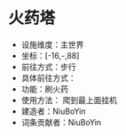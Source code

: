 # 火药塔

* 设施维度：主世界
* 坐标：[-16,-,88]
* 前往方式：步行
* 具体前往方式：
* 功能：刷火药
* 使用方法： 爬到最上面挂机
* 建造者：NiuBoYin
* 词条贡献者：NiuBoYin
